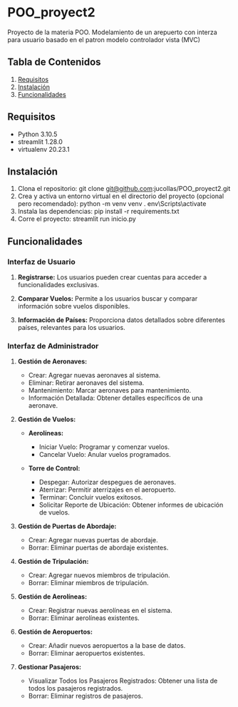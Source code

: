 # POO_proyect2

Proyecto de la materia POO. Modelamiento de un arepuerto con interza para usuario basado en el patron modelo controlador vista (MVC)

## Tabla de Contenidos

1. [Requisitos](#requisitos)
2. [Instalación](#instalación)
3. [Funcionalidades](#funcionalidades)

## Requisitos

- Python 3.10.5
- streamlit 1.28.0
- virtualenv 20.23.1

## Instalación

1. Clona el repositorio:
    git clone git@github.com:jucollas/POO_proyect2.git
2. Crea y activa un entorno virtual en el directorio del proyecto (opcional pero recomendado):
    python -m venv venv
    . env\Scripts\activate
3. Instala las dependencias:
    pip install -r requirements.txt
4. Corre el proyecto:
    streamlit run inicio.py

## Funcionalidades

### Interfaz de Usuario

1. **Registrarse:** Los usuarios pueden crear cuentas para acceder a funcionalidades exclusivas.

2. **Comparar Vuelos:** Permite a los usuarios buscar y comparar información sobre vuelos disponibles.

3. **Información de Países:** Proporciona datos detallados sobre diferentes países, relevantes para los usuarios.

### Interfaz de Administrador

1. **Gestión de Aeronaves:**
   - Crear: Agregar nuevas aeronaves al sistema.
   - Eliminar: Retirar aeronaves del sistema.
   - Mantenimiento: Marcar aeronaves para mantenimiento.
   - Información Detallada: Obtener detalles específicos de una aeronave.

2. **Gestión de Vuelos:**
   - **Aerolíneas:**
     - Iniciar Vuelo: Programar y comenzar vuelos.
     - Cancelar Vuelo: Anular vuelos programados.

   - **Torre de Control:**
     - Despegar: Autorizar despegues de aeronaves.
     - Aterrizar: Permitir aterrizajes en el aeropuerto.
     - Terminar: Concluir vuelos exitosos.
     - Solicitar Reporte de Ubicación: Obtener informes de ubicación de vuelos.

3. **Gestión de Puertas de Abordaje:**
   - Crear: Agregar nuevas puertas de abordaje.
   - Borrar: Eliminar puertas de abordaje existentes.

4. **Gestión de Tripulación:**
   - Crear: Agregar nuevos miembros de tripulación.
   - Borrar: Eliminar miembros de tripulación.

5. **Gestión de Aerolíneas:**
   - Crear: Registrar nuevas aerolíneas en el sistema.
   - Borrar: Eliminar aerolíneas existentes.

6. **Gestión de Aeropuertos:**
   - Crear: Añadir nuevos aeropuertos a la base de datos.
   - Borrar: Eliminar aeropuertos existentes.

7. **Gestionar Pasajeros:**
   - Visualizar Todos los Pasajeros Registrados: Obtener una lista de todos los pasajeros registrados.
   - Borrar: Eliminar registros de pasajeros.
